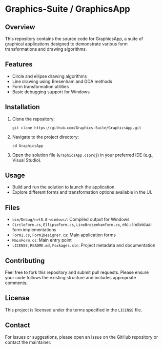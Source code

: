 # Graphics-Suite / GraphicsApp

## Overview
This repository contains the source code for GraphicsApp, a suite of graphical applications designed to demonstrate various form transformations and drawing algorithms.

## Features
- Circle and ellipse drawing algorithms
- Line drawing using Bresenham and DDA methods
- Form transformation utilities
- Basic debugging support for Windows

## Installation
1. Clone the repository:
   ```
   git clone https://github.com/Graphics-Suite/GraphicsApp.git
   ```
2. Navigate to the project directory:
   ```
   cd GraphicsApp
   ```
3. Open the solution file (`GraphicsApp.csproj`) in your preferred IDE (e.g., Visual Studio).

## Usage
- Build and run the solution to launch the application.
- Explore different forms and transformation options available in the UI.

## Files
- `bin/Debug/net8.0-windows/`: Compiled output for Windows
- `CircleForm.cs`, `EllipseForm.cs`, `LineBresenhamForm.cs`, etc.: Individual form implementations
- `Form1.cs`, `Form1Designer.cs`: Main application forms
- `MainForm.cs`: Main entry point
- `LICENSE`, `README.md`, `Packages.sln`: Project metadata and documentation

## Contributing
Feel free to fork this repository and submit pull requests. Please ensure your code follows the existing structure and includes appropriate comments.

## License
This project is licensed under the terms specified in the `LICENSE` file.

## Contact
For issues or suggestions, please open an issue on the GitHub repository or contact the maintainer.

